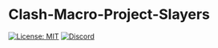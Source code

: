 # Clash-Macro-Project-Slayers
[![License: MIT](https://img.shields.io/badge/License-MIT-yellow.svg)]([https://github.com/Dantezz025/Roblox-Fast-Flags/blob/main/LICENSE](https://github.com/Dantezz025/Clash-Macro-Project-Slayers/blob/main/LICENSE)) 
[![Discord](https://img.shields.io/discord/1099468797410283540?logo=discord&logoColor=white&label=discord&color=4d3dff)]([https://discord.gg/CBeXK6PMr7](https://discord.gg/JfsMqKPhbJ))
